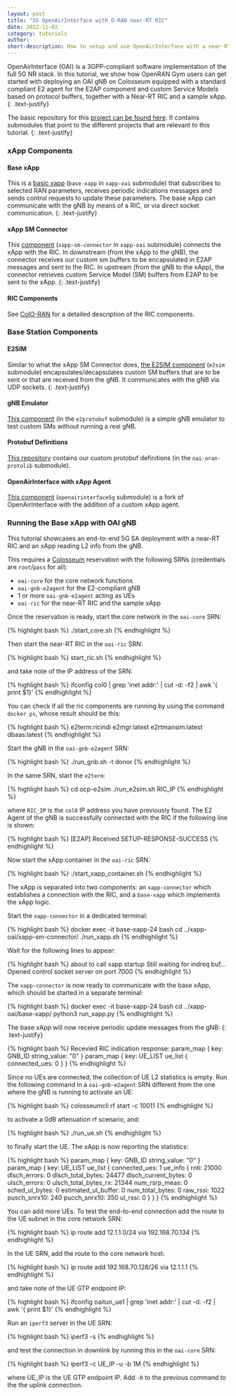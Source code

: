 ```yaml
---
layout: post
title: "5G OpenAirInterface with O-RAN near-RT RIC"
date: 2022-11-02
category: tutorials
author:
short-description: How to setup and use OpenAirInterface with a near-RT RIC
---
```


OpenAirInterface (OAI) is a 3GPP-compliant software implementation of the full 5G NR stack. In this tutorial, we show how OpenRAN Gym users can get started with deploying  an OAI gNB on Colosseum equipped with a standard compliant E2 agent for the E2AP component and custom Service Models based on protocol buffers, together with a Near-RT RIC and a sample xApp.
{: .text-justify}

The basic repository for this [project can be found here](https://github.com/wineslab/OAI-colosseum-ric-integration). It contains submodules that point to the different projects that are relevant to this tutorial. 
{: .text-justify}

### xApp Components
#### Base xApp
This is a [basic xapp](https://github.com/wineslab/xapp-oai/tree/afed1099cf19d4c84c32b3808e80010fbdc1b229) (`base-xapp` in `xapp-oai` submodule) that subscribes to selected RAN parameters, receives periodic indications messages and sends control requests to update these parameters. The base xApp can communicate with the gNB by means of a RIC, or via direct socket communication.
{: .text-justify}

#### xApp SM Connector
This [component](https://github.com/wineslab/xapp-oai/tree/afed1099cf19d4c84c32b3808e80010fbdc1b229) (`xapp-sm-connector` in `xapp-oai` submodule) connects the xApp with the RIC. In downstream (from the xApp to the gNB), the connector receives our custom sm buffers to be encapsulated in E2AP messages and sent to the RIC. In upstream (from the gNB to the xApp), the connector retrieves custom Service Model (SM) buffers from E2AP to be sent to the xApp.
{: .text-justify}

#### RIC Components 
See [ColO-RAN](/o-ran-frameworks/coloran) for a detailed description of the RIC components.


### Base Station Components
#### E2SIM
Similar to what the xApp SM Connector does, [the E2SIM component](https://github.com/wineslab/oai-o-ran-e2-sim) (`e2sim` submodule) encapsulates/decapsulates custom SM buffers that are to be sent or that are received from the gNB. It communicates with the gNB via UDP sockets.
{: .text-justify}

#### gNB Emulator
[This component](https://github.com/wineslab/e2protobuf/tree/45e61bda64ec1f0efdc2077320134be758834766) (in the `e2protobuf` submodule) is a simple gNB emulator to test custom SMs without running a real gNB. 

#### Protobuf Definitions
[This repository](https://github.com/wineslab/oai-oran-protolib/tree/ee64155e9f0489eba7c36b956c4954e9b0c90a88) contains our custom protobuf definitions (in the `oai-oran-protolib` submodule).

#### OpenAirInterface with xApp Agent
[This component](https://github.com/EugenioMoro/openairinterface5g/tree/ccde5ea8b198a49aa1bd1c2b3fd98a3c2f418ca4) (`openairinterface5g` submodule) is a fork of OpenAirInterface with the addition of a custom xApp agent.

### Running the Base xApp with OAI gNB 
This tutorial showcases an end-to-end 5G SA deployment with a near-RT RIC and an xApp reading L2 info from the gNB. 

This requires a [Colosseum](/experimental-platforms/colosseum) reservation with the following SRNs (credentials are `root`/`pass` for all):
- `oai-core` for the core network functions
- `oai-gnb-e2agent` for the E2-compliant gNB
- 1 or more `oai-gnb-e2agent` acting as UEs
- `oai-ric` for the near-RT RIC and the sample xApp

Once the reservation is ready, start the core network in the `oai-core` SRN:

{% highlight bash %}
./start_core.sh
{% endhighlight %}

Then start the near-RT RIC in the `oai-ric` SRN:

{% highlight bash %}
start_ric.sh
{% endhighlight %}

and take note of the IP address of the SRN:

{% highlight bash %}
ifconfig col0 | grep 'inet addr:' | cut -d: -f2 | awk '{ print $1}'
{% endhighlight %}

You can check if all the ric components are running by using the command `docker ps`, whose result should be this:

{% highlight bash %}
e2term:ricindi
e2mgr:latest
e2rtmansim:latest
dbaas:latest
{% endhighlight %}

Start the gNB in the `oai-gnb-e2agent` SRN:

{% highlight bash %}
./run_gnb.sh -t donor
{% endhighlight %}

In the same SRN, start the `e2term`:

{% highlight bash %}
cd ocp-e2sim
./run_e2sim.sh RIC_IP
{% endhighlight %}

where `RIC_IP` is the `col0` IP address you have previously found. The E2 Agent of the gNB is successfully connected with the RIC if the following line is shown:

{% highlight bash %}
[E2AP] Received SETUP-RESPONSE-SUCCESS
{% endhighlight %}

Now start the xApp container in the `oai-ric` SRN:

{% highlight bash %}
./start_xapp_container.sh
{% endhighlight %}

The xApp is separated into two components: an `xapp-connector` which establishes a connection with the RIC, and a `base-xapp` which implements the xApp logic. 

Start the `xapp-connector` in a dedicated terminal:

{% highlight bash %}
docker exec -it base-xapp-24 bash
cd ../xapp-oai/xapp-sm-connector/
./run_xapp.sh
{% endhighlight %}

Wait for the following lines to appear:

{% highlight bash %}
about to call xapp startup
Still waiting for indreq buf...
Opened control socket server on port 7000
{% endhighlight %}

The `xapp-connector` is now ready to communicate with the base xApp, which should be started in a separate terminal: 

{% highlight bash %}
docker exec -it base-xapp-24 bash
cd ../xapp-oai/base-xapp/
python3 run_xapp.py
{% endhighlight %}

The base xApp will now receive periodic update messages from the gNB:
{: .text-justify}

{% highlight bash %}
Recevied RIC indication response:
param_map {
  key: GNB_ID
  string_value: "0"
}
param_map {
  key: UE_LIST
  ue_list {
    connected_ues: 0
  }
}
{% endhighlight %}

Since no UEs are connected, the collection of UE L2 statistics is empty. 
Run the following command in a `oai-gnb-e2agent` SRN different from the one where the gNB is running to activate an UE:

{% highlight bash %}
colosseumcli rf start -c 10011
{% endhighlight %}

to activate a 0dB attenuation rf scenario, and:

{% highlight bash %}
./run_ue.sh
{% endhighlight %}

to finally start the UE. The xApp is now reporting the statistics:

{% highlight bash %}
param_map {
  key: GNB_ID
  string_value: "0"
}
param_map {
  key: UE_LIST
  ue_list {
    connected_ues: 1
    ue_info {
      rnti: 21000
      dlsch_errors: 0
      dlsch_total_bytes: 24477
      dlsch_current_bytes: 0
      ulsch_errors: 0
      ulsch_total_bytes_rx: 21344
      num_rsrp_meas: 0
      sched_ul_bytes: 0
      estimated_ul_buffer: 0
      num_total_bytes: 0
      raw_rssi: 1022
      pusch_snrx10: 240
      pucch_snrx10: 350
      ul_rssi: 0
    }
  }
}
{% endhighlight %}

You can add more UEs. To test the end-to-end connection add the route to the UE subnet in the core network SRN:

{% highlight bash %}
ip route add 12.1.1.0/24 via 192.168.70.134
{% endhighlight %}

In the UE SRN, add the route to the core network host:

{% highlight bash %}
ip route add 192.168.70.128/26 via 12.1.1.1
{% endhighlight %} 

and take note of the UE GTP endpoint IP:

{% highlight bash %}
ifconfig oaitun_ue1 | grep 'inet addr:' | cut -d: -f2 | awk '{ print $1}'
{% endhighlight %}

Run an `iperf3` server in the UE SRN:

{% highlight bash %}
iperf3 -s
{% endhighlight %}

and test the connection in downlink by running this in the `oai-core` SRN:

{% highlight bash %}
iperf3 -c UE_IP -u -b 1M 
{% endhighlight %}

where UE_IP is the UE GTP endpoint IP. Add `-R` to the previous command to the the uplink connection. 

